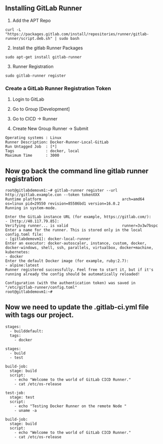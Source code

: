 ## Installing GitLab Runner

1. Add the APT Repo 
```
curl -L "https://packages.gitlab.com/install/repositories/runner/gitlab-runner/script.deb.sh" | sudo bash
```

2. Install the gitlab Runner Packages 
```
sudo apt-get install gitlab-runner
```

3. Runner Registration 
```
sudo gitlab-runner register
```

### Create a GitLab Runner Registration Token

1. Login to GitLab 

2. Go to Group [Development]

3. Go to CICD -> Runner

4. Create New Group Runner  -> Submit
```
Operating systems : Linux 
Runner Description: Docker-Runner-Local-GitLab
Run Untagged Job  : [*]
Tags              : docker, local
Maximum Time      : 3000
```


## Now go back the command line gitlab runner registration
```
root@gitlabdemovm1:~# gitlab-runner register --url http://gitlab.example.con --token tokenXXX
Runtime platform                                    arch=amd64 os=linux pid=29550 revision=85586bd1 version=16.0.2
Running in system-mode.                            
                                                   
Enter the GitLab instance URL (for example, https://gitlab.com/):
- [http://40.117.79.85]: 
Verifying runner... is valid                        runner=3v3w7bspc
Enter a name for the runner. This is stored only in the local config.toml file:
- [gitlabdemovm1]: docker-local-runner
Enter an executor: docker-autoscaler, instance, custom, docker, docker-windows, shell, ssh, parallels, virtualbox, docker+machine, kubernetes:
- docker
Enter the default Docker image (for example, ruby:2.7):
- alpine:latest
Runner registered successfully. Feel free to start it, but if it's running already the config should be automatically reloaded!
 
Configuration (with the authentication token) was saved in "/etc/gitlab-runner/config.toml" 
root@gitlabdemovm1:~# 
```


## Now we need to update the .gitlab-ci.yml file with tags our project. 

```
stages: 
  - builddefault:
  tags:
    - docker

stages: 
  - build
  - test

build-job:
  stage: build
  script:
    - echo "Welcome to the world of GitLab CICD Runner."
    - cat /etc/os-release

test-job:
  stage: test
  script:
    - echo "Testing Docker Runner on the remote Node "
    - uname -a

build-job:
  stage: build
  script:
    - echo "Welcome to the world of GitLab CICD Runner."
    - cat /etc/os-release 
```    
